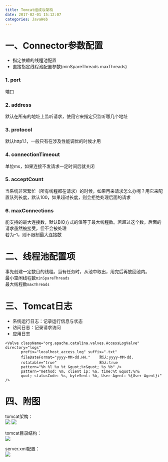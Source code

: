 ```yaml
---
title: Tomcat组成与架构
date: 2017-02-01 15:12:07
categories: JavaWeb
---
```


# 一、Connector参数配置
* 指定依赖的线程池配置
* 直接指定线程池配置参数(minSpareThreads maxThreads)

<!-- more --> 

### 1. port
端口
### 2. address
默认在所有的地址上监听请求，使用它来指定只监听哪几个地址
### 3. protocol
默认http1.1，一般只有在涉及性能调优的时候才用
### 4. connectionTimeout
单位ms，如果连接不发请求一定时间后就关闭
### 5. acceptCount
当系统非常繁忙（所有线程都在请求）的时候，如果再来请求怎么办呢？用它来配置队列长度，默认100，如果超过长度，则会拒绝处理后面的请求
### 6. maxConnections
能支持的最大连接数，默认BIO方式的值等于最大线程数。若超过这个数，后面的请求虽然被接受，但不会被处理  
若为-1，则不限制最大连接数

# 二、线程池配置项<Executor>
事先创建一定数目的线程。当有任务时，从池中取出，用完后再放回池内。  
最小空闲线程数`minSpareThreads`  
最大线程数`maxThreads`  

# 三、Tomcat日志
* 系统运行日志：记录运行信息与状态
* 访问日志：记录请求访问
* 应用日志

```
<Valve className="org.apache.catalina.valves.AccessLogValve" directory="logs"
       prefix="localhost_access_log" suffix=".txt"
       fileDateFormat="yyyy-MM-dd.HH."    默认:yyyy-MM-dd.
       rotatable="true"                   默认:true
       pattern="%h %l %u %t &quot;%r&quot; %s %b" />
       pattern="method: %m, client ip: %a, time:%t &quot;%r&
       quot; statusCode: %s, byteSent: %b, User-Agent: %{User-Agent}i" />
```

# 四、附图
tomcat架构：  
![](http://p1.bpimg.com/567571/474e71a9de8714c1.jpg)
![](http://i1.piimg.com/567571/a1d24076c4314b6b.jpg)

tomcat目录结构：  
![](http://i1.piimg.com/567571/cb3b76c18fcc7760.jpg)

server.xml配置：  
![](http://i1.piimg.com/567571/7d22c5b8dcd3e2d8.jpg)